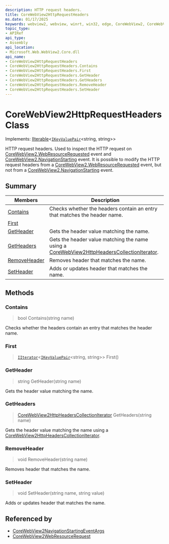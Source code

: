 ```yaml
---
description: HTTP request headers.
title: CoreWebView2HttpRequestHeaders
ms.date: 01/17/2025
keywords: webview2, webview, winrt, win32, edge, CoreWebView2, CoreWebView2Controller, browser control, edge html, CoreWebView2HttpRequestHeaders
topic_type:
- APIRef
api_type:
- Assembly
api_location:
- Microsoft.Web.WebView2.Core.dll
api_name:
- CoreWebView2HttpRequestHeaders
- CoreWebView2HttpRequestHeaders.Contains
- CoreWebView2HttpRequestHeaders.First
- CoreWebView2HttpRequestHeaders.GetHeader
- CoreWebView2HttpRequestHeaders.GetHeaders
- CoreWebView2HttpRequestHeaders.RemoveHeader
- CoreWebView2HttpRequestHeaders.SetHeader
---
```


# CoreWebView2HttpRequestHeaders Class

Implements: [IIterable](/uwp/api/Windows.Foundation.Collections.IIterable-1)&lt;[`IKeyValuePair`](/uwp/api/Windows.Foundation.Collections.IKeyValuePair-2)&lt;string, string&gt;&gt;

HTTP request headers.
Used to inspect the HTTP request on [CoreWebView2.WebResourceRequested](corewebview2.md#webresourcerequested) event and [CoreWebView2.NavigationStarting](corewebview2.md#navigationstarting) event. It is possible to modify the HTTP request headers from a [CoreWebView2.WebResourceRequested](corewebview2.md#webresourcerequested) event, but not from a [CoreWebView2.NavigationStarting](corewebview2.md#navigationstarting) event.

## Summary

Members|Description
--|--
[Contains](#contains) | Checks whether the headers contain an entry that matches the header name.
[First](#first) | 
[GetHeader](#getheader) | Gets the header value matching the name.
[GetHeaders](#getheaders) | Gets the header value matching the name using a [CoreWebView2HttpHeadersCollectionIterator](corewebview2httpheaderscollectioniterator.md).
[RemoveHeader](#removeheader) | Removes header that matches the name.
[SetHeader](#setheader) | Adds or updates header that matches the name.



## Methods

### Contains

> bool Contains(string name)

Checks whether the headers contain an entry that matches the header name.



### First

> [`IIterator`](/uwp/api/Windows.Foundation.Collections.IIterator-1)&lt;[`IKeyValuePair`](/uwp/api/Windows.Foundation.Collections.IKeyValuePair-2)&lt;string, string&gt;&gt; First()



### GetHeader

> string GetHeader(string name)

Gets the header value matching the name.



### GetHeaders

> [CoreWebView2HttpHeadersCollectionIterator](corewebview2httpheaderscollectioniterator.md) GetHeaders(string name)

Gets the header value matching the name using a [CoreWebView2HttpHeadersCollectionIterator](corewebview2httpheaderscollectioniterator.md).



### RemoveHeader

> void RemoveHeader(string name)

Removes header that matches the name.



### SetHeader

> void SetHeader(string name, string value)

Adds or updates header that matches the name.






## Referenced by

- [CoreWebView2NavigationStartingEventArgs](corewebview2navigationstartingeventargs.md)
- [CoreWebView2WebResourceRequest](corewebview2webresourcerequest.md)
